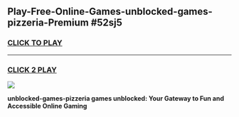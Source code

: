 
## Play-Free-Online-Games-unblocked-games-pizzeria-Premium #52sj5
<h3>
<a href="https://premium.freeplayer.one?title=unblocked-games-pizzeria&ref=8M">CLICK TO PLAY</a></h3>
<hr>

<h3>
<a href="https://premium.freeplayer.one?title=unblocked-games-pizzeria&ref=8M">CLICK 2 PLAY</a>
  
</h3>

<a href="https://premium.freeplayer.one?title=unblocked-games-pizzeria&ref=8M"><img src="https://clearcache.store/games.png"></a>


**unblocked-games-pizzeria games unblocked: Your Gateway to Fun and Accessible Online Gaming**
